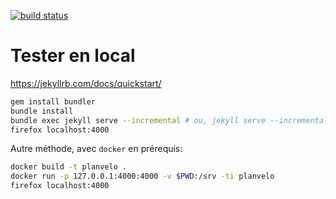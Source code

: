 [![build status](https://gitlab.com/ParisEnSelle/planvelo/badges/master/build.svg)](https://gitlab.com/ParisEnSelle/planvelo/commits/master)

# Tester en local

https://jekyllrb.com/docs/quickstart/

```bash
gem install bundler
bundle install
bundle exec jekyll serve --incremental # ou, jekyll serve --incremental
firefox localhost:4000
```

Autre méthode, avec `docker` en prérequis:
```bash
docker build -t planvelo .
docker run -p 127.0.0.1:4000:4000 -v $PWD:/srv -ti planvelo
firefox localhost:4000
```
